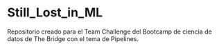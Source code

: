 # Still_Lost_in_ML
Repositorio creado para el Team Challenge del Bootcamp de ciencia de datos de The Bridge con el tema de Pipelines.
